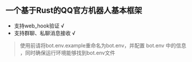 ## 一个基于Rust的QQ官方机器人基本框架
- 支持web_hook验证 √
- 支持群聊、私聊消息接收 √
> 使用前请将bot.env.example重命名为bot.env，并配置 bot.env 中的信息 ，同时确保运行环境能够找到bot.env文件